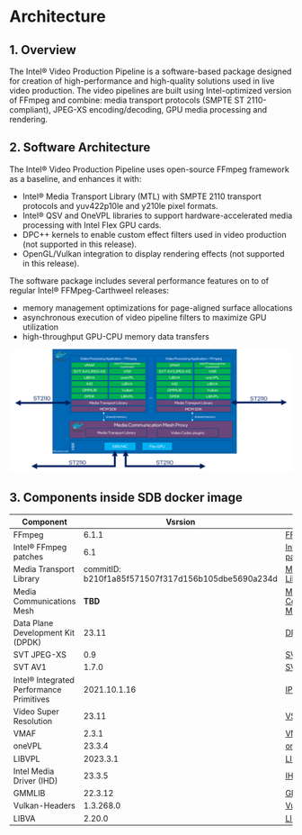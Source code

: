 # Architecture

## 1. Overview
The Intel® Video Production Pipeline is a software-based package designed for creation of high-performance and high-quality solutions used in live video production. The video pipelines are built using Intel-optimized version of FFmpeg and combine: media transport protocols (SMPTE ST 2110-compliant), JPEG-XS encoding/decoding, GPU media processing and rendering.

## 2. Software Architecture

The Intel® Video Production Pipeline uses open-source FFmpeg framework as a baseline, and enhances it with:
- Intel® Media Transport Library (MTL) with SMPTE 2110 transport protocols and yuv422p10le and y210le pixel formats.
- Intel® QSV and OneVPL libraries to support hardware-accelerated media processing with Intel Flex GPU cards.
- DPC++ kernels to enable custom effect filters used in video production (not supported in this release).
- OpenGL/Vulkan integration to display rendering effects (not supported in this release).

The software package includes several performance features on to of regular Intel® FFMpeg-Carthweel releases:
- memory management optimizations for page-aligned surface allocations
- asynchronous execution of video pipeline filters to maximize GPU utilization
- high-throughput GPU-CPU memory data transfers

![Architecture](../images/architecture.png)


## 3. Components inside SDB docker image

Component               |   Vsrsion     |   Source
---                     |   ---         |   ---
FFmpeg                  |   6.1.1       |   [FFmpeg ](https://github.com/FFmpeg/FFmpeg)
Intel® FFmpeg patches   |   6.1         |   [Intel® FFmpeg patches](https://github.com/intel/cartwheel-ffmpeg)
Media Transport Library |   commitID: b210f1a85f571507f317d156b105dbe5690a234d   |   [Media Transport Library](https://github.com/OpenVisualCloud/Media-Transport-Library)
Media Communications Mesh| __TBD__      |   [Media Communications Mesh](https://github.com/OpenVisualCloud/Media-Communications-Mesh)
Data Plane Development Kit (DPDK)   |    23.11   |   [DPDK](https://github.com/DPDK/dpdk)
SVT JPEG-XS             |  0.9      |   [SVT JPEG-XS](https://github.com/OpenVisualCloud/SVT-JPEG-XS)
SVT AV1                 |  1.7.0        |   [SVT AV1](https://gitlab.com/AOMediaCodec/SVT-AV1)
Intel® Integrated Performance Primitives    |  2021.10.1.16    |	[IPP](https://www.intel.com/content/www/us/en/developer/articles/tool/oneapi-standalone-components.html#ipp)
Video Super Resolution  |   23.11       |   [VSR](https://github.com/OpenVisualCloud/Video-Super-Resolution-Library)
VMAF                    |   2.3.1       |   [VMAF](https://github.com/Netflix/vmaf)
oneVPL                  |   23.3.4      |   [oneVPL](https://github.com/intel/vpl-gpu-rt)
LIBVPL                  |   2023.3.1    |   [LIBVPL](https://github.com/intel/libvpl)
Intel Media Driver (IHD)|   23.3.5      |   [IHD](https://github.com/intel/media-driver)
GMMLIB                  |   22.3.12     |   [GMMLIB](https://github.com/intel/gmmlib)
Vulkan-Headers          |   1.3.268.0   |   [Vulkan](https://github.com/KhronosGroup/Vulkan-Headers)
LIBVA                   |   2.20.0      |   [LIBVA](https://github.com/intel/libva)
